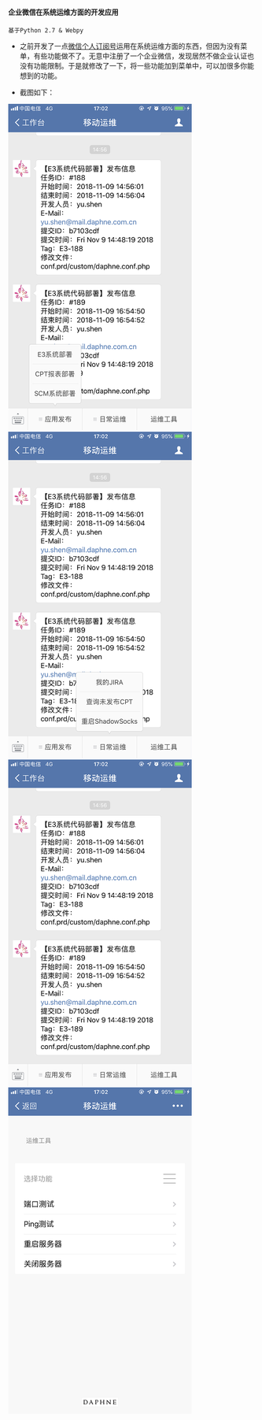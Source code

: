 #### **企业微信在系统运维方面的开发应用**

``` 
基于Python 2.7 & Webpy
```

- 之前开发了一点[微信个人订阅号](https://github.com/dayerong/dcwx)运用在系统运维方面的东西，但因为没有菜单，有些功能做不了。无意中注册了一个企业微信，发现居然不做企业认证也没有功能限制。于是就修改了一下，将一些功能加到菜单中，可以加很多你能想到的功能。


- 截图如下：



![image](https://github.com/dayerong/qywx/blob/master/screenshots/IMG_4565.PNG?raw=true)
![image](https://github.com/dayerong/qywx/blob/master/screenshots/IMG_4566.PNG?raw=true)
![image](https://github.com/dayerong/qywx/blob/master/screenshots/IMG_4567.PNG?raw=true)
![image](https://github.com/dayerong/qywx/blob/master/screenshots/IMG_4568.PNG?raw=true)

